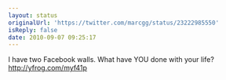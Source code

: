 ```yaml
---
layout: status
originalUrl: 'https://twitter.com/marcgg/status/23222985550'
isReply: false
date: 2010-09-07 09:25:17
---
```


I have two Facebook walls. What have YOU done with your life?   http://yfrog.com/myf41p

